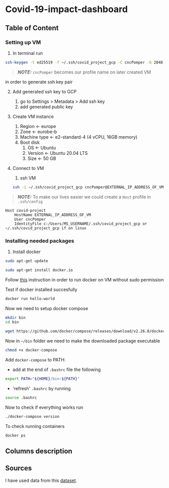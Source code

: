 # Covid-19-impact-dashboard

## Table of Content

### Setting up VM

1. In terminal run
```bash
ssh-keygen -t ed25519 -f ~/.ssh/covid_project_gcp -C cncPomper -b 2048
```

> **_NOTE:_**  `cncPomper` becomes our profile name on later created VM

in order to generate ssh key pair

2. Add generated ssh key to GCP
    1. go to Settings > Metadata > Add ssh key
    2. add generated public key

3. Create VM instance
    1. Region <- europe
    2. Zone <- eurobe-b
    3. Machine type <- e2-standard-4 (4 vCPU, 16GB memory)
    4. Boot disk
        1. OS <- Ubuntu
        2. Version <- Ubuntu 20.04 LTS
        3. Size <- 50 GB

4. Connect to VM
    1. ssh VM
    ```bash
    ssh -i ~/.ssh/covid_project_gcp cncPomper@EXTERNAL_IP_ADDRESS_OF_VM
    ```

> **_NOTE:_**  To make our lives easier we could create a `Host` profile in `.ssh/config` 
```
Host covid-project
    HostName EXTERNAL_IP_ADDRESS_OF_VM
    User cncPomper
    IdentityFile c:/Users/MS_USERNAME/.ssh/covid_project_gcp or ~/.ssh/covid_project_gcp if on linux
```

### Installing needed packages

1. Install docker

```bash
sudo apt-get update
```

```bash
sudo apt-get install docker.io
```
Follow [this](https://github.com/sindresorhus/guides/blob/main/docker-without-sudo.md) instruction in order to run docker on VM without sudo permission

Test if docker installed succesfully
```bash
docker run hello-world
```

Now we need to setup docker compose
```bash
mkdir bin
cd bin
```

```bash
wget https://github.com/docker/compose/releases/download/v2.26.0/docker-compose-linux-x86_64 -O docker-compose
```

Now in `~/bin` folder we need to make the downloaded package executable

```bash
chmod +x docker-compose
```

Add `docker-compose` to PATH:
- add at the end of `.bashrc` file the following

```bash
export PATH="${HOME}/bin:${PATH}"
```

- 'refresh' `.bashrc` by running

```bash
source .bashrc
```

Now to check if everything works run
```bash
./docker-compose version
```

To check running containers
```bash
docker ps
```

<!-- 2. Install pgcli

```bash
pip install pgcli
``` -->

## Columns description

## Sources
I have used data from this [dataset](https://www.kaggle.com/datasets/sudalairajkumar/novel-corona-virus-2019-dataset). 